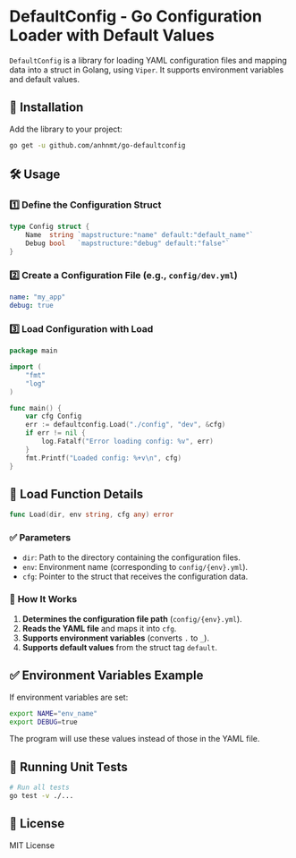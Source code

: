 # DefaultConfig - Go Configuration Loader with Default Values

`DefaultConfig` is a library for loading YAML configuration files and mapping data into a struct in Golang, using `Viper`. It supports environment variables and default values.

## 🚀 Installation

Add the library to your project:
```sh
go get -u github.com/anhnmt/go-defaultconfig
```

## 🛠️ Usage

### 1️⃣ **Define the Configuration Struct**
```go
type Config struct {
    Name  string `mapstructure:"name" default:"default_name"`
    Debug bool   `mapstructure:"debug" default:"false"`
}
```

### 2️⃣ **Create a Configuration File** (e.g., `config/dev.yml`)
```yaml
name: "my_app"
debug: true
```

### 3️⃣ **Load Configuration with Load**
```go
package main

import (
    "fmt"
    "log"
)

func main() {
    var cfg Config
    err := defaultconfig.Load("./config", "dev", &cfg)
    if err != nil {
        log.Fatalf("Error loading config: %v", err)
    }
    fmt.Printf("Loaded config: %+v\n", cfg)
}
```

## 🔧 Load Function Details
```go
func Load(dir, env string, cfg any) error
```
### ✅ **Parameters**
- `dir`: Path to the directory containing the configuration files.
- `env`: Environment name (corresponding to `config/{env}.yml`).
- `cfg`: Pointer to the struct that receives the configuration data.

### 🔄 **How It Works**
1. **Determines the configuration file path** (`config/{env}.yml`).
2. **Reads the YAML file** and maps it into `cfg`.
3. **Supports environment variables** (converts `.` to `_`).
4. **Supports default values** from the struct tag `default`.

## ✅ Environment Variables Example
If environment variables are set:
```sh
export NAME="env_name"
export DEBUG=true
```
The program will use these values instead of those in the YAML file.

## 🧪 Running Unit Tests
```sh
# Run all tests
go test -v ./...
```

## 📜 License
MIT License
